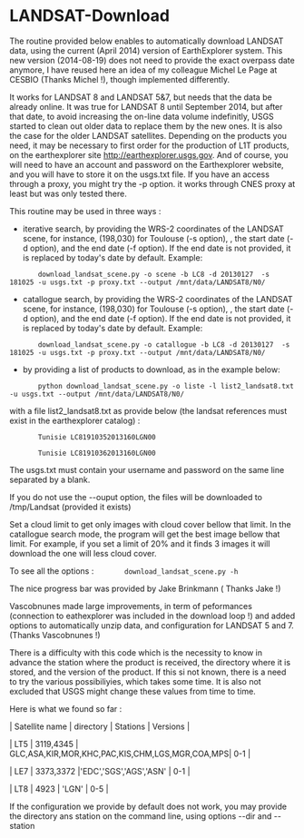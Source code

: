 LANDSAT-Download
================

The routine provided below enables to automatically download LANDSAT data, using the current (April 2014) version of EarthExplorer system. This new version (2014-08-19) does not need to provide the exact overpass date anymore, I have reused here an idea of my colleague Michel Le Page at CESBIO (Thanks Michel !), though implemented differently.

It works for LANDSAT 8 and LANDSAT 5&7, but needs that the data be already online. It was true for LANDSAT 8 until September 2014, but after that date, to avoid increasing the on-line data volume indefinitly, USGS started to clean out older data to replace them by the new ones. It is also the case for the older LANDSAT satellites. Depending on the products you need, it may be necessary to first order for the production of L1T products, on the earthexplorer site http://earthexplorer.usgs.gov. And of course, you will need to have an account and password on the Earthexplorer website, and you will have to store it on the usgs.txt file. If you have an access through a proxy, you might try the -p option. it works through CNES proxy at least but was only tested there.

This routine may be used in three ways :

- iterative search, by providing the WRS-2 coordinates of the LANDSAT scene, for instance, (198,030) for Toulouse (-s option), , the start date (-d option), and the end date (-f option). If the end date is not provided, it is replaced by today's date by default. Example:

`       download_landsat_scene.py -o scene -b LC8 -d 20130127  -s 181025 -u usgs.txt -p proxy.txt --output /mnt/data/LANDSAT8/N0/`
- catallogue search, by providing the WRS-2 coordinates of the LANDSAT scene, for instance, (198,030) for Toulouse (-s option), , the start date (-d option), and the end date (-f option). If the end date is not provided, it is replaced by today's date by default. Example:

`       download_landsat_scene.py -o catallogue -b LC8 -d 20130127  -s 181025 -u usgs.txt -p proxy.txt --output /mnt/data/LANDSAT8/N0/`

- by providing a list of products to download, as in the example below:

`       python download_landsat_scene.py -o liste -l list2_landsat8.txt -u usgs.txt --output /mnt/data/LANDSAT8/N0/`

with a file list2_landsat8.txt as provide below (the landsat references must exist in the earthexplorer catalog) :

`       Tunisie LC81910352013160LGN00`

`       Tunisie LC81910362013160LGN00`

The usgs.txt must contain your username and password on the same line separated by a blank.

If you do not use the --ouput option, the files will be downloaded to /tmp/Landsat (provided it exists)

Set a cloud limit to get only images with cloud cover bellow that limit. In the catallogue search mode, the program will get the best image bellow that limit. For example, if you set a limit of 20% and it finds 3 images it will download the one will less cloud cover.

To see all the options : 
`       download_landsat_scene.py -h`

The nice progress bar was provided by Jake Brinkmann ( Thanks Jake !)

Vascobnunes made large improvements, in term of peformances (connection to eathexplorer was included in the download loop !) and added options to automatically unzip data, and configuration for LANDSAT 5 and 7. (Thanks Vascobnunes !)

There is a difficulty with this code which is the necessity to know in advance the station where the product is received, the directory where it is stored, and the version of the product. If this si not known, there is a need to try the various possibiliyies, which takes some time. It is also not excluded that USGS might change these values from time to time.

Here is what we found so far :

| Satellite name | directory    | Stations                                       | Versions |

| LT5            |  3119,4345   | GLC,ASA,KIR,MOR,KHC,PAC,KIS,CHM,LGS,MGR,COA,MPS|   0-1    |

| LE7            |  3373,3372   |'EDC','SGS','AGS','ASN'                         |   0-1    |

| LT8            |  4923        | 'LGN'                                          |   0-5    |


If the configuration we provide by default does not work, you may provide the directory ans station on the command line, using options --dir and --station
